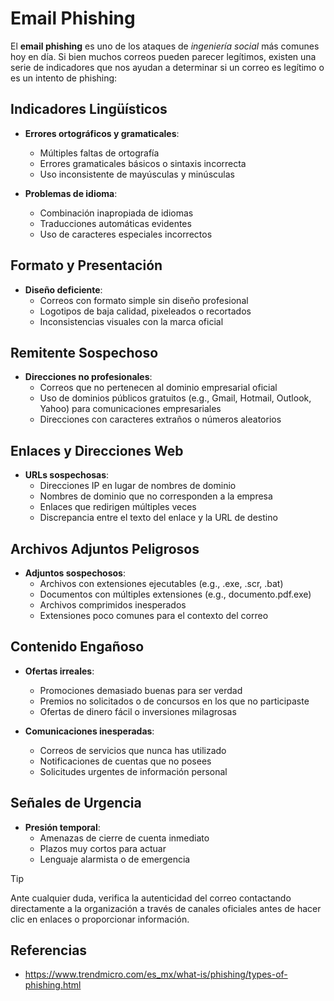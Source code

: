 # Email Phishing

El **email phishing** es uno de los ataques de _ingeniería social_ más comunes
hoy en día. Si bien muchos correos pueden parecer legítimos, existen una serie
de indicadores que nos ayudan a determinar si un correo es legítimo o es un
intento de phishing:

## Indicadores Lingüísticos

- **Errores ortográficos y gramaticales**:
  - Múltiples faltas de ortografía
  - Errores gramaticales básicos o sintaxis incorrecta
  - Uso inconsistente de mayúsculas y minúsculas

- **Problemas de idioma**:
  - Combinación inapropiada de idiomas
  - Traducciones automáticas evidentes
  - Uso de caracteres especiales incorrectos

## Formato y Presentación

- **Diseño deficiente**:
  - Correos con formato simple sin diseño profesional
  - Logotipos de baja calidad, pixeleados o recortados
  - Inconsistencias visuales con la marca oficial

## Remitente Sospechoso

- **Direcciones no profesionales**:
  - Correos que no pertenecen al dominio empresarial oficial
  - Uso de dominios públicos gratuitos (e.g., Gmail, Hotmail, Outlook, Yahoo)
    para comunicaciones empresariales
  - Direcciones con caracteres extraños o números aleatorios

## Enlaces y Direcciones Web

- **URLs sospechosas**:
  - Direcciones IP en lugar de nombres de dominio
  - Nombres de dominio que no corresponden a la empresa
  - Enlaces que redirigen múltiples veces
  - Discrepancia entre el texto del enlace y la URL de destino

## Archivos Adjuntos Peligrosos

- **Adjuntos sospechosos**:
  - Archivos con extensiones ejecutables (e.g., .exe, .scr, .bat)
  - Documentos con múltiples extensiones (e.g., documento.pdf.exe)
  - Archivos comprimidos inesperados
  - Extensiones poco comunes para el contexto del correo

## Contenido Engañoso

- **Ofertas irreales**:
  - Promociones demasiado buenas para ser verdad
  - Premios no solicitados o de concursos en los que no participaste
  - Ofertas de dinero fácil o inversiones milagrosas

- **Comunicaciones inesperadas**:
  - Correos de servicios que nunca has utilizado
  - Notificaciones de cuentas que no posees
  - Solicitudes urgentes de información personal

## Señales de Urgencia

- **Presión temporal**:
  - Amenazas de cierre de cuenta inmediato
  - Plazos muy cortos para actuar
  - Lenguaje alarmista o de emergencia

> [!TIP]
>
> Ante cualquier duda, verifica la autenticidad del correo contactando
> directamente a la organización a través de canales oficiales antes de hacer
> clic en enlaces o proporcionar información.

## Referencias

- <https://www.trendmicro.com/es_mx/what-is/phishing/types-of-phishing.html>
